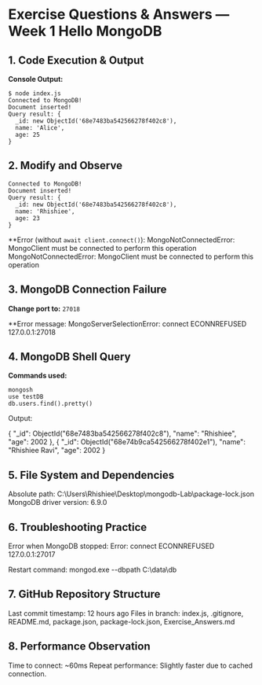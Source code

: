 # Exercise Questions & Answers — Week 1 Hello MongoDB

## 1. Code Execution & Output

**Console Output:**

```
$ node index.js
Connected to MongoDB!
Document inserted!
Query result: {
  _id: new ObjectId('68e7483ba542566278f402c8'),
  name: 'Alice',
  age: 25
}
```

## 2. Modify and Observe

```
Connected to MongoDB!
Document inserted!
Query result: {
  _id: new ObjectId('68e7483ba542566278f402c8'),
  name: 'Rhishiee',
  age: 23
}
```

**Error (without `await client.connect()`): MongoNotConnectedError: MongoClient must be connected to perform this operation
MongoNotConnectedError: MongoClient must be connected to perform this operation

## 3. MongoDB Connection Failure

**Change port to:** `27018`

**Error message: MongoServerSelectionError: connect ECONNREFUSED 127.0.0.1:27018

## 4. MongoDB Shell Query

**Commands used:**
```
mongosh
use testDB
db.users.find().pretty()
```
Output:

  { "_id": ObjectId("68e7483ba542566278f402c8"), "name": "Rhishiee", "age": 2002 },
  { "_id": ObjectId("68e74b9ca542566278f402e1"), "name": "Rhishiee Ravi", "age": 2002 }

## 5. File System and Dependencies

Absolute path:
C:\Users\Rhishiee\Desktop\mongodb-Lab\package-lock.json
MongoDB driver version: 6.9.0

## 6. Troubleshooting Practice

Error when MongoDB stopped: Error: connect ECONNREFUSED 127.0.0.1:27017

Restart command: mongod.exe --dbpath C:\data\db

## 7. GitHub Repository Structure

Last commit timestamp: 12 hours ago
Files in branch: index.js, .gitignore, README.md, package.json, package-lock.json, Exercise_Answers.md

## 8. Performance Observation

Time to connect: ~60ms
Repeat performance: Slightly faster due to cached connection.
